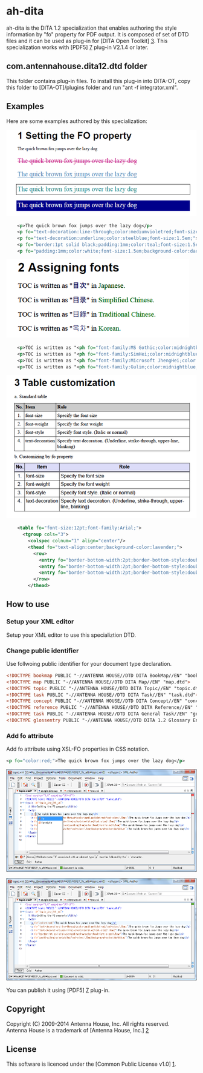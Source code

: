 # ah-dita #
ah-dita is the DITA 1.2 specialization that enables authoring the style information by "fo" property for PDF output. 
It is composed of set of DTD files and it can be used as plug-in for [DITA Open Toolkit] [3].
This specialization works with [PDF5] [7] plug-in V2.1.4 or later.

## com.antennahouse.dita12.dtd folder ##

This folder contains plug-in files. To install this plug-in into DITA-OT, 
copy this folder to [DITA-OT]/plugins folder and run "ant -f integrator.xml".

## Examples ##

Here are some examples authored by this specialization:

![Set FO property](images/set_fo_property.png)

```xml
    <p>The quick brown fox jumps over the lazy dog</p>
    <p fo="text-decoration:line-through;color:mediumvioletred;font-size:1.5em;">The quick brown fox jumps over the lazy dog</p>
    <p fo="text-decoration:underline;color:steelblue;font-size:1.5em;">The quick brown fox jumps over the lazy dog</p>
    <p fo="border:1pt solid black;padding:1mm;color:teal;font-size:1.5em;">The quick brown fox jumps over the lazy dog</p>
    <p fo="padding:1mm;color:white;font-size:1.5em;background-color:darkblue;">The quick brown fox jumps over the lazy dog</p>
```

![Assigning fonts](images/assigning_fonts.png)

```xml
    <p>TOC is written as "<ph fo="font-family:MS Gothic;color:midnightblue;">目次</ph>" in <ph fo="color:darkgreen;">Japanese.</ph></p>
    <p>TOC is written as "<ph fo="font-family:SimHei;color:midnightblue;">目录</ph>" in <ph fo="color:green;">Simplified Chinese.</ph></p>
    <p>TOC is written as "<ph fo="font-family:Microsoft JhengHei;color:midnightblue;">目錄</ph>" in <ph fo="color:forestgreen;">Traditional Chinese.</ph></p>
    <p>TOC is written as "<ph fo="font-family:Gulim;color:midnightblue;">목차</ph>" in <ph fo="color:seagreen;">Korean.</ph></p>
```

![Table customization](images/table_customization.png)

```xml
    <table fo="font-size:12pt;font-family:Arial;">
      <tgroup cols="3">
        <colspec colnum="1" align="center"/>
        <thead fo="text-align:center;background-color:lavender;">
          <row>
            <entry fo="border-bottom-width:2pt;border-bottom-style:double;">No.</entry>
            <entry fo="border-bottom-width:2pt;border-bottom-style:double;">Item</entry>
            <entry fo="border-bottom-width:2pt;border-bottom-style:double;">Role</entry>
          </row>
        </thead>
```

## How to use ##

### Setup your XML editor ###

Setup your XML editor to use this specializtion DTD.

### Change public identifier ###

Use follwoing public identifier for your document type declaration.

```xml
<!DOCTYPE bookmap PUBLIC "-//ANTENNA HOUSE//DTD DITA BookMap//EN" "bookmap.dtd">
<!DOCTYPE map PUBLIC "-//ANTENNA HOUSE//DTD DITA Map//EN" "map.dtd">
<!DOCTYPE topic PUBLIC "-//ANTENNA HOUSE//DTD DITA Topic//EN" "topic.dtd">
<!DOCTYPE task PUBLIC "-//ANTENNA HOUSE//DTD DITA Task//EN" "task.dtd">
<!DOCTYPE concept PUBLIC "-//ANTENNA HOUSE//DTD DITA Concept//EN" "concept.dtd">
<!DOCTYPE reference PUBLIC "-//ANTENNA HOUSE//DTD DITA Reference//EN" "reference.dtd">
<!DOCTYPE task PUBLIC "-//ANTENNA HOUSE//DTD DITA General Task//EN" "generalTask.dtd">
<!DOCTYPE glossentry PUBLIC "-//ANTENNA HOUSE//DTD DITA 1.2 Glossary Entry//EN" "glossentry.dtd">
```

### Add fo attribute ###

Add fo attribute using XSL-FO properties in CSS notation.

```xml
<p fo="color:red;">The quick brown fox jumps over the lazy dog</p>
```

![Select fo attribute](images/fo_attr.png)

![Add fo attribute](images/fo_attr_insert.png)

You can publish it using [PDF5] [7] plug-in. 


## Copyright ##

Copyright (C) 2009-2014 Antenna House, Inc. All rights reserved.  
Antenna House is a trademark of [Antenna House, Inc.] [2]

## License ##

This software is licenced under the [Common Public License v1.0] [1].

[1]: http://opensource.org/licenses/cpl1.0.php "Common Public License v1.0"
[2]: http://www.antennahouse.com/ "Antenna House, Inc."
[3]: http://sourceforge.net/projects/dita-ot/ "DITA Open Toolkit"
[4]: http://antennahouse.com/product.htm "Antenna House Formatter"
[5]: https://www.oasis-open.org/committees/tc_home.php?wg_abbrev=dita "OASIS Darwin Information Typing Architecture (DITA)"
[6]: http://www.w3.org/TR/xsl/ "XSL Formatting Object"
[7]: https://github.com/AntennaHouse/pdf5 "DITA Open Toolkit PDF5 plug-in"